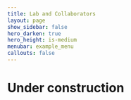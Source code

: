 ```yaml
---
title: Lab and Collaborators
layout: page
show_sidebar: false
hero_darken: true
hero_height: is-medium
menubar: example_menu
callouts: false
---
```


# Under construction
